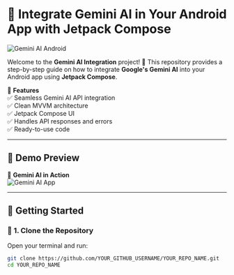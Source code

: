 # 🚀 Integrate Gemini AI in Your Android App with Jetpack Compose  

![Gemini AI Android](https://media.giphy.com/media/YOUR_ANIMATION_LINK_HERE/giphy.gif)  

Welcome to the **Gemini AI Integration** project! 🎉 This repository provides a step-by-step guide on how to integrate **Google's Gemini AI** into your Android app using **Jetpack Compose**.  

🔹 **Features**  
✅ Seamless Gemini AI API integration  
✅ Clean MVVM architecture  
✅ Jetpack Compose UI  
✅ Handles API responses and errors  
✅ Ready-to-use code  

---

## 📸 **Demo Preview**  

🔹 **Gemini AI in Action**  
![Gemini AI App](https://media.giphy.com/media/YOUR_ANIMATION_LINK_HERE/giphy.gif)  

---

## 🔧 **Getting Started**  

### 🚀 **1. Clone the Repository**  
Open your terminal and run:  

```sh
git clone https://github.com/YOUR_GITHUB_USERNAME/YOUR_REPO_NAME.git
cd YOUR_REPO_NAME

